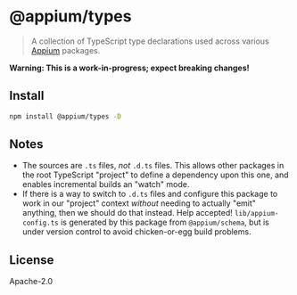 # @appium/types

> A collection of TypeScript type declarations used across various [Appium](https://github.com/appium/appium) packages.

**Warning: This is a work-in-progress; expect breaking changes!**

## Install

```bash
npm install @appium/types -D
```

## Notes

- The sources are `.ts` files, _not_ `.d.ts` files. This allows other packages in the root TypeScript "project" to define a dependency upon this one, and enables incremental builds an "watch" mode.
- If there is a way to switch to `.d.ts` files and configure this package to work in our "project" context _without_ needing to actually "emit" anything, then we should do that instead.  Help accepted!
`lib/appium-config.ts` is generated by this package from `@appium/schema`, but is under version control to avoid chicken-or-egg build problems.

## License

Apache-2.0
